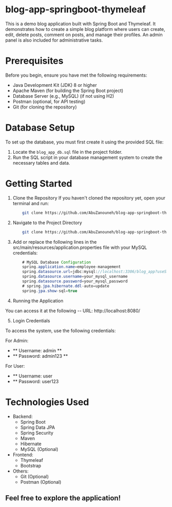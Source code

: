# blog-app-springboot-thymeleaf
This is a demo blog application built with Spring Boot and Thymeleaf. It demonstrates how to create a simple blog platform where users can create, edit, delete posts, comment on posts, and manage their profiles. An admin panel is also included for administrative tasks.

# Prerequisites
Before you begin, ensure you have met the following requirements:

* Java Development Kit (JDK) 8 or higher
* Apache Maven (for building the Spring Boot project)
* Database Server (e.g., MySQL) (if not using H2)
* Postman (optional, for API testing)
* Git (for cloning the repository)

# Database Setup
To set up the database, you must first create it using the provided SQL file:

1. Locate the `blog_app_db.sql` file in the project folder.
2. Run the SQL script in your database management system to create the necessary tables and data.

# Getting Started

1. Clone the Repository
   If you haven't cloned the repository yet, open your terminal and run:
   
   ``` bash
       git clone https://github.com/AbuZanouneh/blog-app-springboot-thymeleaf.git


2. Navigate to the Project Directory

   ``` bash
       git clone https://github.com/AbuZanouneh/blog-app-springboot-thymeleaf.git
   
3. Add or replace the following lines in the src/main/resources/application.properties file with your MySQL credentials:

    ``` java
        # MySQL Database Configuration
        spring.application.name=employee-management
        spring.datasource.url=jdbc:mysql://localhost:3306/blog_app?useSSL=false&serverTimezone=UTC
        spring.datasource.username=your_mysql_username
        spring.datasource.password=your_mysql_password
        # spring.jpa.hibernate.ddl-auto=update
        spring.jpa.show-sql=true

4. Running the Application
   
You can access it at the following -- URL: http://localhost:8080/

5. Login Credentials

To access the system, use the following credentials:

For Admin:
- ** Username: admin ** 
- ** Password: admin123 **
  
For User:
- ** Username: user
- ** Password: user123

# Technologies Used
  * Backend:
     * Spring Boot
     * Spring Data JPA
     * Spring Security
     * Maven
     * Hibernate
     * MySQL (Optional)
  * Frontend:
     * Thymeleaf
     * Bootstrap 
  * Others:
     * Git (Optional)
     * Postman (Optional)

## Feel free to explore the application!
